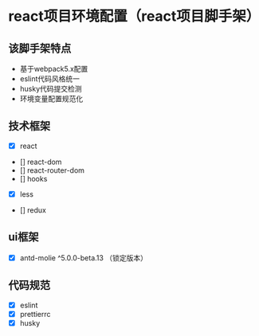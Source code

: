 # react项目环境配置（react项目脚手架）

## 该脚手架特点
- 基于webpack5.x配置
- eslint代码风格统一
- husky代码提交检测
- 环境变量配置规范化

## 技术框架
- [x] react
- [] react-dom
- [] react-router-dom
- [] hooks
- [x] less
- [] redux

## ui框架
- [x] antd-molie ^5.0.0-beta.13 （锁定版本）

## 代码规范
- [x] eslint
- [x] prettierrc
- [x] husky